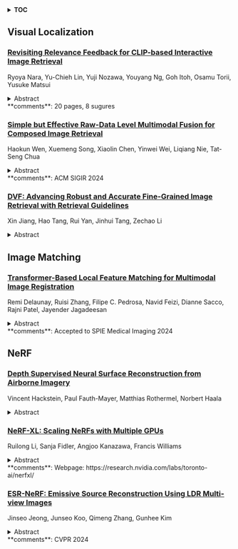 <details>
  <summary><b>TOC</b></summary>
  <ol>
    <li><a href=#visual-localization>Visual Localization</a></li>
      <ul>
        <li><a href=#Revisiting-Relevance-Feedback-for-CLIP-based-Interactive-Image-Retrieval>Revisiting Relevance Feedback for CLIP-based Interactive Image Retrieval</a></li>
        <li><a href=#Simple-but-Effective-Raw-Data-Level-Multimodal-Fusion-for-Composed-Image-Retrieval>Simple but Effective Raw-Data Level Multimodal Fusion for Composed Image Retrieval</a></li>
        <li><a href=#DVF:-Advancing-Robust-and-Accurate-Fine-Grained-Image-Retrieval-with-Retrieval-Guidelines>DVF: Advancing Robust and Accurate Fine-Grained Image Retrieval with Retrieval Guidelines</a></li>
      </ul>
    </li>
    <li><a href=#image-matching>Image Matching</a></li>
      <ul>
        <li><a href=#Transformer-Based-Local-Feature-Matching-for-Multimodal-Image-Registration>Transformer-Based Local Feature Matching for Multimodal Image Registration</a></li>
      </ul>
    </li>
    <li><a href=#nerf>NeRF</a></li>
      <ul>
        <li><a href=#Depth-Supervised-Neural-Surface-Reconstruction-from-Airborne-Imagery>Depth Supervised Neural Surface Reconstruction from Airborne Imagery</a></li>
        <li><a href=#NeRF-XL:-Scaling-NeRFs-with-Multiple-GPUs>NeRF-XL: Scaling NeRFs with Multiple GPUs</a></li>
        <li><a href=#ESR-NeRF:-Emissive-Source-Reconstruction-Using-LDR-Multi-view-Images>ESR-NeRF: Emissive Source Reconstruction Using LDR Multi-view Images</a></li>
      </ul>
    </li>
  </ol>
</details>

## Visual Localization  

### [Revisiting Relevance Feedback for CLIP-based Interactive Image Retrieval](http://arxiv.org/abs/2404.16398)  
Ryoya Nara, Yu-Chieh Lin, Yuji Nozawa, Youyang Ng, Goh Itoh, Osamu Torii, Yusuke Matsui  
<details>  
  <summary>Abstract</summary>  
  <ol>  
    Many image retrieval studies use metric learning to train an image encoder. However, metric learning cannot handle differences in users' preferences, and requires data to train an image encoder. To overcome these limitations, we revisit relevance feedback, a classic technique for interactive retrieval systems, and propose an interactive CLIP-based image retrieval system with relevance feedback. Our retrieval system first executes the retrieval, collects each user's unique preferences through binary feedback, and returns images the user prefers. Even when users have various preferences, our retrieval system learns each user's preference through the feedback and adapts to the preference. Moreover, our retrieval system leverages CLIP's zero-shot transferability and achieves high accuracy without training. We empirically show that our retrieval system competes well with state-of-the-art metric learning in category-based image retrieval, despite not training image encoders specifically for each dataset. Furthermore, we set up two additional experimental settings where users have various preferences: one-label-based image retrieval and conditioned image retrieval. In both cases, our retrieval system effectively adapts to each user's preferences, resulting in improved accuracy compared to image retrieval without feedback. Overall, our work highlights the potential benefits of integrating CLIP with classic relevance feedback techniques to enhance image retrieval.  
  </ol>  
</details>  
**comments**: 20 pages, 8 sugures  
  
### [Simple but Effective Raw-Data Level Multimodal Fusion for Composed Image Retrieval](http://arxiv.org/abs/2404.15875)  
Haokun Wen, Xuemeng Song, Xiaolin Chen, Yinwei Wei, Liqiang Nie, Tat-Seng Chua  
<details>  
  <summary>Abstract</summary>  
  <ol>  
    Composed image retrieval (CIR) aims to retrieve the target image based on a multimodal query, i.e., a reference image paired with corresponding modification text. Recent CIR studies leverage vision-language pre-trained (VLP) methods as the feature extraction backbone, and perform nonlinear feature-level multimodal query fusion to retrieve the target image. Despite the promising performance, we argue that their nonlinear feature-level multimodal fusion may lead to the fused feature deviating from the original embedding space, potentially hurting the retrieval performance. To address this issue, in this work, we propose shifting the multimodal fusion from the feature level to the raw-data level to fully exploit the VLP model's multimodal encoding and cross-modal alignment abilities. In particular, we introduce a Dual Query Unification-based Composed Image Retrieval framework (DQU-CIR), whose backbone simply involves a VLP model's image encoder and a text encoder. Specifically, DQU-CIR first employs two training-free query unification components: text-oriented query unification and vision-oriented query unification, to derive a unified textual and visual query based on the raw data of the multimodal query, respectively. The unified textual query is derived by concatenating the modification text with the extracted reference image's textual description, while the unified visual query is created by writing the key modification words onto the reference image. Ultimately, to address diverse search intentions, DQU-CIR linearly combines the features of the two unified queries encoded by the VLP model to retrieve the target image. Extensive experiments on four real-world datasets validate the effectiveness of our proposed method.  
  </ol>  
</details>  
**comments**: ACM SIGIR 2024  
  
### [DVF: Advancing Robust and Accurate Fine-Grained Image Retrieval with Retrieval Guidelines](http://arxiv.org/abs/2404.15771)  
Xin Jiang, Hao Tang, Rui Yan, Jinhui Tang, Zechao Li  
<details>  
  <summary>Abstract</summary>  
  <ol>  
    Fine-grained image retrieval (FGIR) is to learn visual representations that distinguish visually similar objects while maintaining generalization. Existing methods propose to generate discriminative features, but rarely consider the particularity of the FGIR task itself. This paper presents a meticulous analysis leading to the proposal of practical guidelines to identify subcategory-specific discrepancies and generate discriminative features to design effective FGIR models. These guidelines include emphasizing the object (G1), highlighting subcategory-specific discrepancies (G2), and employing effective training strategy (G3). Following G1 and G2, we design a novel Dual Visual Filtering mechanism for the plain visual transformer, denoted as DVF, to capture subcategory-specific discrepancies. Specifically, the dual visual filtering mechanism comprises an object-oriented module and a semantic-oriented module. These components serve to magnify objects and identify discriminative regions, respectively. Following G3, we implement a discriminative model training strategy to improve the discriminability and generalization ability of DVF. Extensive analysis and ablation studies confirm the efficacy of our proposed guidelines. Without bells and whistles, the proposed DVF achieves state-of-the-art performance on three widely-used fine-grained datasets in closed-set and open-set settings.  
  </ol>  
</details>  
  
  



## Image Matching  

### [Transformer-Based Local Feature Matching for Multimodal Image Registration](http://arxiv.org/abs/2404.16802)  
Remi Delaunay, Ruisi Zhang, Filipe C. Pedrosa, Navid Feizi, Dianne Sacco, Rajni Patel, Jayender Jagadeesan  
<details>  
  <summary>Abstract</summary>  
  <ol>  
    Ultrasound imaging is a cost-effective and radiation-free modality for visualizing anatomical structures in real-time, making it ideal for guiding surgical interventions. However, its limited field-of-view, speckle noise, and imaging artifacts make it difficult to interpret the images for inexperienced users. In this paper, we propose a new 2D ultrasound to 3D CT registration method to improve surgical guidance during ultrasound-guided interventions. Our approach adopts a dense feature matching method called LoFTR to our multimodal registration problem. We learn to predict dense coarse-to-fine correspondences using a Transformer-based architecture to estimate a robust rigid transformation between a 2D ultrasound frame and a CT scan. Additionally, a fully differentiable pose estimation method is introduced, optimizing LoFTR on pose estimation error during training. Experiments conducted on a multimodal dataset of ex vivo porcine kidneys demonstrate the method's promising results for intraoperative, trackerless ultrasound pose estimation. By mapping 2D ultrasound frames into the 3D CT volume space, the method provides intraoperative guidance, potentially improving surgical workflows and image interpretation.  
  </ol>  
</details>  
**comments**: Accepted to SPIE Medical Imaging 2024  
  
  



## NeRF  

### [Depth Supervised Neural Surface Reconstruction from Airborne Imagery](http://arxiv.org/abs/2404.16429)  
Vincent Hackstein, Paul Fauth-Mayer, Matthias Rothermel, Norbert Haala  
<details>  
  <summary>Abstract</summary>  
  <ol>  
    While originally developed for novel view synthesis, Neural Radiance Fields (NeRFs) have recently emerged as an alternative to multi-view stereo (MVS). Triggered by a manifold of research activities, promising results have been gained especially for texture-less, transparent, and reflecting surfaces, while such scenarios remain challenging for traditional MVS-based approaches. However, most of these investigations focus on close-range scenarios, with studies for airborne scenarios still missing. For this task, NeRFs face potential difficulties at areas of low image redundancy and weak data evidence, as often found in street canyons, facades or building shadows. Furthermore, training such networks is computationally expensive. Thus, the aim of our work is twofold: First, we investigate the applicability of NeRFs for aerial image blocks representing different characteristics like nadir-only, oblique and high-resolution imagery. Second, during these investigations we demonstrate the benefit of integrating depth priors from tie-point measures, which are provided during presupposed Bundle Block Adjustment. Our work is based on the state-of-the-art framework VolSDF, which models 3D scenes by signed distance functions (SDFs), since this is more applicable for surface reconstruction compared to the standard volumetric representation in vanilla NeRFs. For evaluation, the NeRF-based reconstructions are compared to results of a publicly available benchmark dataset for airborne images.  
  </ol>  
</details>  
  
### [NeRF-XL: Scaling NeRFs with Multiple GPUs](http://arxiv.org/abs/2404.16221)  
Ruilong Li, Sanja Fidler, Angjoo Kanazawa, Francis Williams  
<details>  
  <summary>Abstract</summary>  
  <ol>  
    We present NeRF-XL, a principled method for distributing Neural Radiance Fields (NeRFs) across multiple GPUs, thus enabling the training and rendering of NeRFs with an arbitrarily large capacity. We begin by revisiting existing multi-GPU approaches, which decompose large scenes into multiple independently trained NeRFs, and identify several fundamental issues with these methods that hinder improvements in reconstruction quality as additional computational resources (GPUs) are used in training. NeRF-XL remedies these issues and enables the training and rendering of NeRFs with an arbitrary number of parameters by simply using more hardware. At the core of our method lies a novel distributed training and rendering formulation, which is mathematically equivalent to the classic single-GPU case and minimizes communication between GPUs. By unlocking NeRFs with arbitrarily large parameter counts, our approach is the first to reveal multi-GPU scaling laws for NeRFs, showing improvements in reconstruction quality with larger parameter counts and speed improvements with more GPUs. We demonstrate the effectiveness of NeRF-XL on a wide variety of datasets, including the largest open-source dataset to date, MatrixCity, containing 258K images covering a 25km^2 city area.  
  </ol>  
</details>  
**comments**: Webpage: https://research.nvidia.com/labs/toronto-ai/nerfxl/  
  
### [ESR-NeRF: Emissive Source Reconstruction Using LDR Multi-view Images](http://arxiv.org/abs/2404.15707)  
Jinseo Jeong, Junseo Koo, Qimeng Zhang, Gunhee Kim  
<details>  
  <summary>Abstract</summary>  
  <ol>  
    Existing NeRF-based inverse rendering methods suppose that scenes are exclusively illuminated by distant light sources, neglecting the potential influence of emissive sources within a scene. In this work, we confront this limitation using LDR multi-view images captured with emissive sources turned on and off. Two key issues must be addressed: 1) ambiguity arising from the limited dynamic range along with unknown lighting details, and 2) the expensive computational cost in volume rendering to backtrace the paths leading to final object colors. We present a novel approach, ESR-NeRF, leveraging neural networks as learnable functions to represent ray-traced fields. By training networks to satisfy light transport segments, we regulate outgoing radiances, progressively identifying emissive sources while being aware of reflection areas. The results on scenes encompassing emissive sources with various properties demonstrate the superiority of ESR-NeRF in qualitative and quantitative ways. Our approach also extends its applicability to the scenes devoid of emissive sources, achieving lower CD metrics on the DTU dataset.  
  </ol>  
</details>  
**comments**: CVPR 2024  
  
  



